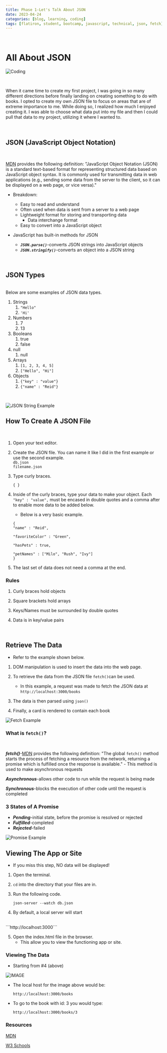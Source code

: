 ```yaml
---
title: Phase 1-Let's Talk About JSON 
date: 2023-04-24 
categories: [blog, learning, coding]
tags: [flatiron, student, bootcamp, javascript, technical, json, fetch]    #TAG names should always be in lowercase
---
```


<br>

# All About JSON

![Coding](https://learnandbuild.in/wp-content/uploads/2022/03/pre_c-program-2.jpg)

<br>

When it came time to create my first project, I was going in so many different directions before finally landing on creating something to do with books. I opted to create my own JSON file to focus on areas that are of extreme importance to me. While doing so, I realized how much I enjoyed creating it. I was able to choose what data put into my file and then I could pull that data to my project, utilizing it where I wanted to.

<br>

## JSON (**J**ava**S**cript **O**bject **N**otation)
<br>

[MDN](https://developer.mozilla.org/en-US/docs/Learn/JavaScript/Objects/JSON "JSON") provides the following definition: "JavaScript Object Notation (JSON) is a standard text-based format for representing structured data based on JavaScript object syntax. It is commonly used for transmitting data in web applications (e.g., sending some data from the server to the client, so it can be displayed on a web page, or vice versa)." 

- Breakdown:
    - Easy to read and understand
    - Often used when data is sent from a server to a web page
    - Lightweight format for storing and transporting data
        - Data interchange format
    - Easy to convert into a JavaScript object


- JavaScript has built-in methods for JSON
    - ***`JSON.parse()`***-converts JSON strings into JavaScript objects
    - ***`JSON.stringify()`***-converts an object into a JSON string

<br>

## JSON Types
<br>
Below are some examples of JSON data types. 

1. Strings
    1. `"Hello"`
    2. `'Hi'`
2. Numbers
    1. 7
    2. 13
3. Booleans
    1. true
    2. false
4. null
    1. null
5. Arrays
    1. `[1, 2, 3, 4, 5]`
    2. `["Hello", "Hi"]`
6. Objects
    1. `{"key" : "value"}`
    2. `{"name" : "Reid"}`
    
<br>

![JSON String Example](/assets/img/jsonex.png)

## How To Create A JSON File
<br>

1. Open your text editor.

2. Create the JSON file. You can name it like I did in the first example or use the second example.
    <br>
    `db.json`
    <br>
    `filename.json`

3. Type curly braces.


    ```{ }```

4. Inside of the curly braces, type your data to make your object. Each `"key" : "value",` must be encased in double quotes and a comma after to enable more data to be added below.
    - Below is a very basic example.


    ```
    {
    "name" : "Reid",

    "favoriteColor" : "Green",

    "hasPets" : true,

    "petNames" : ["Milo", "Rush", "Ivy"]
    }
    ```

5. The last set of data does not need a comma at the end. 

### Rules

1. Curly braces hold objects

2. Square brackets hold arrays

3. Keys/Names must be surrounded by double quotes

4. Data is in key/value pairs

<br>

## Retrieve The Data

- Refer to the example shown below. 

1. DOM manipulation is used to insert the data into the web page.

2. To retrieve the data from the JSON file `fetch()`can be used.
    - In this example, a request was made to fetch the JSON data at `http://localhost:3000/books`

3. The data is then parsed using `json()`

4. Finally, a card is rendered to contain each book
    

![Fetch Example](/assets/img/fetch.png)

### What is `fetch()`?
<br>

***fetch()***-[MDN](https://developer.mozilla.org/en-US/docs/Web/API/fetch "fetch()") provides the following definition: "The global `fetch()` method starts the process of fetching a resource from the network, returning a promise which is fulfilled once the response is available."
    - This method is used to make asynchronous requests

***Asynchronous***-allows other code to run while the request is being made 

***Synchronous***-blocks the execution of other code until the request is completed

### 3 States of A Promise

- ***Pending***-initial state, before the promise is resolved or rejected
- ***Fulfilled***-completed 
- ***Rejected***-failed

![Promise Example](https://developer.mozilla.org/en-US/docs/Web/JavaScript/Reference/Global_Objects/Promise/promises.png "Promise Diagram")

## Viewing The App or Site

- If you miss this step, NO data will be displayed!

1. Open the terminal.

2. `cd` into the directory that your files are in.

3. Run the following code.

    ```json-server --watch db.json```

4. By default, a local server will start
<br>
    ```http://localhost:3000```

5. Open the index.html file in the browser.
    - This allow you to view the functioning app or site.

### Viewing The Data

- Starting from #4 (above)

![IMAGE](/assets/img/json-data.png)

- The local host for the image above would be:

    ```http://localhost:3000/books```
- To go to the book with id: 3 you would type:

    ```http://localhost:3000/books/3```
### Resources

[MDN](https://developer.mozilla.org/en-US/)
<br>

[W3 Schools](https://www.w3schools.com/)